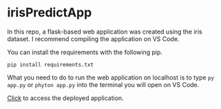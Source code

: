 # irisPredictApp

In this repo, a flask-based web application was created using the iris dataset. I recommend compiling the application on VS Code.

You can install the requirements with the following pip.
```
pip install requirements.txt
```

What you need to do to run the web application on localhost is to type ```py app.py``` or ```phyton app.py``` into the terminal you will open on VS Code.

[Click](https://classifyirismurat.herokuapp.com/) to access the deployed application.
